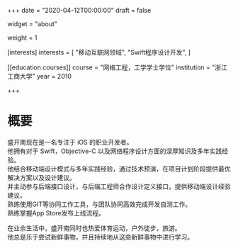 +++
date = "2020-04-12T00:00:00"
draft = false

widget = "about"

weight = 1

[interests]
  interests = [
    "移动互联网领域",
    "Swift程序设计开发",
  ]

[[education.courses]]
  course = "网络工程，工学学士学位"
  institution = "浙江工商大学"
  year = 2010

+++

# 概要

盛开南现在是一名专注于 iOS 的职业开发者。  
他拥有对于 Swift，Objective-C 以及网络程序设计方面的深厚知识及多年实践经验。  
他结合移动端设计模式与多年实践经验，通过技术预演，在项目计划阶段提供最优解决方案以及设计建议。  
并主动参与后端接口设计，与后端工程师合作设计定义接口，提供移动端设计经验建议。  
熟练使用GIT等协同工作工具，与团队协同高效完成开发自测工作。  
熟练掌握App Store发布上线流程。

在业余生活中，盛开南同时也热爱体育运动，户外徒步，旅游。  
他总是乐于尝试新鲜事物，并且持续地从这些新鲜事物中进行学习。
